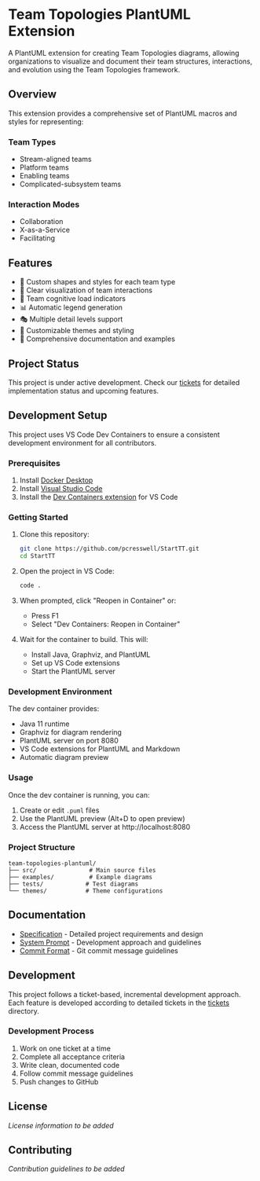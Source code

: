 # Team Topologies PlantUML Extension

A PlantUML extension for creating Team Topologies diagrams, allowing organizations to visualize and document their team structures, interactions, and evolution using the Team Topologies framework.

## Overview

This extension provides a comprehensive set of PlantUML macros and styles for representing:

### Team Types
- Stream-aligned teams
- Platform teams
- Enabling teams
- Complicated-subsystem teams

### Interaction Modes
- Collaboration
- X-as-a-Service
- Facilitating

## Features

- 🎨 Custom shapes and styles for each team type
- 🔄 Clear visualization of team interactions
- 🎯 Team cognitive load indicators
- 📊 Automatic legend generation
- 🎭 Multiple detail levels support
- 🎪 Customizable themes and styling
- 📝 Comprehensive documentation and examples

## Project Status

This project is under active development. Check our [tickets](tickets/) for detailed implementation status and upcoming features.

## Development Setup

This project uses VS Code Dev Containers to ensure a consistent development environment for all contributors.

### Prerequisites

1. Install [Docker Desktop](https://www.docker.com/products/docker-desktop)
2. Install [Visual Studio Code](https://code.visualstudio.com/)
3. Install the [Dev Containers extension](https://marketplace.visualstudio.com/items?itemName=ms-vscode-remote.remote-containers) for VS Code

### Getting Started

1. Clone this repository:
   ```bash
   git clone https://github.com/pcresswell/StartTT.git
   cd StartTT
   ```

2. Open the project in VS Code:
   ```bash
   code .
   ```

3. When prompted, click "Reopen in Container" or:
   - Press F1
   - Select "Dev Containers: Reopen in Container"

4. Wait for the container to build. This will:
   - Install Java, Graphviz, and PlantUML
   - Set up VS Code extensions
   - Start the PlantUML server

### Development Environment

The dev container provides:
- Java 11 runtime
- Graphviz for diagram rendering
- PlantUML server on port 8080
- VS Code extensions for PlantUML and Markdown
- Automatic diagram preview

### Usage

Once the dev container is running, you can:
1. Create or edit `.puml` files
2. Use the PlantUML preview (Alt+D to open preview)
3. Access the PlantUML server at http://localhost:8080

### Project Structure
```
team-topologies-plantuml/
├── src/               # Main source files
├── examples/          # Example diagrams
├── tests/            # Test diagrams
└── themes/           # Theme configurations
```

## Documentation

- [Specification](specification.md) - Detailed project requirements and design
- [System Prompt](system-prompt.md) - Development approach and guidelines
- [Commit Format](commit-format.md) - Git commit message guidelines

## Development

This project follows a ticket-based, incremental development approach. Each feature is developed according to detailed tickets in the [tickets](tickets/) directory.

### Development Process
1. Work on one ticket at a time
2. Complete all acceptance criteria
3. Write clean, documented code
4. Follow commit message guidelines
5. Push changes to GitHub

## License

*License information to be added*

## Contributing

*Contribution guidelines to be added*
